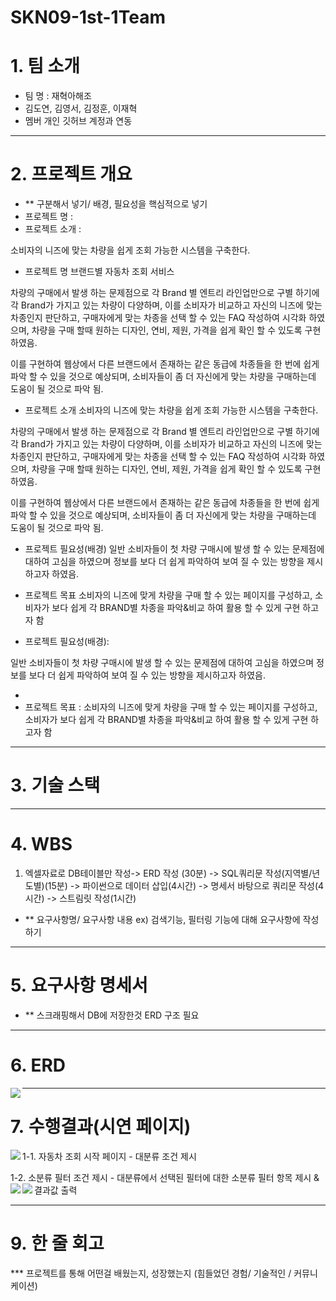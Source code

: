 # SKN09-1st-1Team

# 1. 팀 소개

- 팀 명 : 재혁아해조
- 김도연, 김영서, 김정훈, 이재혁
- 멤버 개인 깃허브 계정과 연동

---

# 2. 프로젝트 개요

- ** 구분해서 넣기/ 배경, 필요성을 핵심적으로 넣기
- 프로젝트 명 :
- 프로젝트 소개 :

소비자의 니즈에 맞는 차량을 쉽게 조회 가능한 시스템을 구축한다.


- 프로젝트 명
브랜드별 자동차 조회 서비스

차량의 구매에서 발생 하는 문제점으로 각 Brand 별 엔트리 라인업만으로 구별 하기에 각 Brand가 가지고 있는 차량이 다양하며, 이를 소비자가 비교하고 자신의 니즈에 맞는 차종인지 판단하고, 구매자에게 맞는 차종을 선택 할 수 있는 FAQ 작성하여 시각화 하였으며, 차량을 구매 할때 원하는 디자인, 연비, 제원, 가격을 쉽게 확인 할 수 있도록 구현하였음.


이를 구현하여 웹상에서 다른 브랜드에서 존재하는 같은 동급에 차종들을 한 번에 쉽게 파악 할 수 있을 것으로 예상되며, 소비자들이 좀 더 자신에게 맞는 차량을 구매하는데 도움이 될 것으로 파악 됨.


- 프로젝트 소개
소비자의 니즈에 맞는 차량을 쉽게 조회 가능한 시스템을 구축한다. 

차량의 구매에서 발생 하는 문제점으로 각 Brand 별 엔트리 라인업만으로 구별 하기에 각 Brand가 가지고 있는 차량이 다양하며, 이를 소비자가 비교하고 자신의 니즈에 맞는 차종인지 판단하고, 구매자에게 맞는 차종을 선택 할 수 있는 FAQ 작성하여 시각화 하였으며, 차량을 구매 할때 원하는 디자인, 연비, 제원, 가격을 쉽게 확인 할 수 있도록 구현하였음. 

이를 구현하여 웹상에서 다른 브랜드에서 존재하는 같은 동급에 차종들을 한 번에 쉽게 파악 할 수 있을 것으로 예상되며, 소비자들이 좀 더 자신에게 맞는 차량을 구매하는데 도움이 될 것으로 파악 됨. 

- 프로젝트 필요성(배경)
일반 소비자들이 첫 차량 구매시에 발생 할 수 있는 문제점에 대하여 고심을 하였으며 정보를 보다 더 쉽게 파악하여 보여 질 수 있는 방향을 제시하고자 하였음. 

- 프로젝트 목표
소비자의 니즈에 맞게 차량을 구매 할 수 있는 페이지를 구성하고, 소비자가 보다 쉽게 각 BRAND별 차종을 파악&비교 하여 활용 할 수 있게 구현 하고자 함

- 프로젝트 필요성(배경):

일반 소비자들이 첫 차량 구매시에 발생 할 수 있는 문제점에 대하여 고심을 하였으며 정보를 보다 더 쉽게 파악하여 보여 질 수 있는 방향을 제시하고자 하였음.

- 
- 프로젝트 목표 :
소비자의 니즈에 맞게 차량을 구매 할 수 있는 페이지를 구성하고, 소비자가 보다 쉽게 각 BRAND별 차종을 파악&비교 하여 활용 할 수 있게 구현 하고자 함

---

# 3. 기술 스택


---

# 4. WBS

1. 엑셀자료로 DB테이블만 작성-> ERD 작성 (30분) -> SQL쿼리문 작성(지역별/년도별)(15분) -> 파이썬으로 데이터 삽입(4시간) -> 명세서 바탕으로 쿼리문 작성(4시간) -> 스트림릿 작성(1시간)
- ** 요구사항명/ 요구사항 내용 ex) 검색기능, 필터링 기능에 대해 요구사항에 작성하기

---

# 5. 요구사항 명세서

- ** 스크래핑해서 DB에 저장한것 ERD 구조 필요

---

# 6. ERD

<img align=left src="https://github.com/SKNETWORKS-FAMILY-AICAMP/SKN09-1st-1Team/blob/feature/jaehyeok/images/image.png"/>

---

# 7. 수행결과(시연 페이지)
1-1. 자동차 조회 시작 페이지
    - 대분류 조건 제시
      <img align=left src="https://github.com/SKNETWORKS-FAMILY-AICAMP/SKN09-1st-1Team/blob/feature/jaehyeok/images/%EB%8C%80%EB%B6%84%EB%A5%98%20%ED%95%84%ED%84%B0.png"/>

1-2. 소분류 필터 조건 제시
    - 대분류에서 선택된 필터에 대한 소분류 필터 항목 제시 & 결과값 출력
<img align=left src="https://github.com/SKNETWORKS-FAMILY-AICAMP/SKN09-1st-1Team/blob/feature/jaehyeok/images/%EC%86%8C%EB%B6%84%EB%A5%98%ED%95%84%ED%84%B01.png"/>
<img align=left src="https://github.com/SKNETWORKS-FAMILY-AICAMP/SKN09-1st-1Team/blob/feature/jaehyeok/images/%EC%86%8C%EB%B6%84%EB%A5%98%ED%95%84%ED%84%B02.png"/>

---

# 9. 한 줄 회고

 *** 프로젝트를 통해 어떤걸 배웠는지, 성장했는지 (힘들었던 경험/ 기술적인 / 커뮤니케이션)
